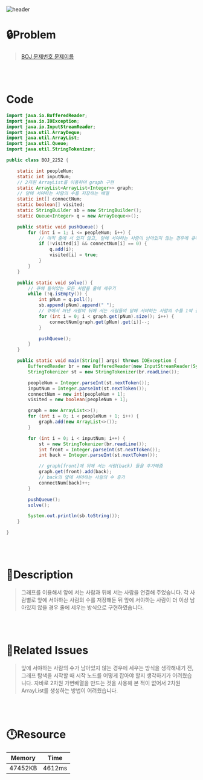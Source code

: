 ![header](https://capsule-render.vercel.app/api?type=waving&height=200&color=0:B2E6FF,100:FFB2D6&text=BOJ%202252&fontColor=FFFFFF&fontAlign=80&fontAlignY=35&fontSize=50)

# **🔒Problem**

> [BOJ 문제번호 문제이름](https://www.acmicpc.net/problem/2252)

<br>
<br>

# **Code**

```java
import java.io.BufferedReader;
import java.io.IOException;
import java.io.InputStreamReader;
import java.util.ArrayDeque;
import java.util.ArrayList;
import java.util.Queue;
import java.util.StringTokenizer;

public class BOJ_2252 {

	static int peopleNum;
	static int inputNum;
	// 2차원 ArrayList를 이용하여 graph 구현
	static ArrayList<ArrayList<Integer>> graph;
	// 앞에 서야하는 사람의 수를 저장하는 배열
	static int[] connectNum;
	static boolean[] visited;
	static StringBuilder sb = new StringBuilder();
	static Queue<Integer> q = new ArrayDeque<>();

	public static void pushQueue() {
		for (int i = 1; i <= peopleNum; i++) {
			// 아직 줄에 서 있지 않고, 앞에 서야하는 사람이 남아있지 않는 경우에 큐에 넣어줌
			if (!visited[i] && connectNum[i] == 0) {
				q.add(i);
				visited[i] = true;
			}
		}
	}

	public static void solve() {
		// 큐에 들어있는 모든 사람을 줄에 세우기
		while (!q.isEmpty()) {
			int pNum = q.poll();
			sb.append(pNum).append(" ");
			// 큐에서 꺼낸 사람의 뒤에 서는 사람들의 앞에 서야하는 사람의 수를 1씩 감소시켜줌
			for (int i = 0; i < graph.get(pNum).size(); i++) {
				connectNum[graph.get(pNum).get(i)]--;
			}

			pushQueue();
		}
	}

	public static void main(String[] args) throws IOException {
		BufferedReader br = new BufferedReader(new InputStreamReader(System.in));
		StringTokenizer st = new StringTokenizer(br.readLine());

		peopleNum = Integer.parseInt(st.nextToken());
		inputNum = Integer.parseInt(st.nextToken());
		connectNum = new int[peopleNum + 1];
		visited = new boolean[peopleNum + 1];

		graph = new ArrayList<>();
		for (int i = 0; i < peopleNum + 1; i++) {
			graph.add(new ArrayList<>());
		}

		for (int i = 0; i < inputNum; i++) {
			st = new StringTokenizer(br.readLine());
			int front = Integer.parseInt(st.nextToken());
			int back = Integer.parseInt(st.nextToken());

			// graph[front]에 뒤에 서는 사람(back) 들을 추가해줌
			graph.get(front).add(back);
			// back의 앞에 서야하는 사람의 수 증가
			connectNum[back]++;
		}

		pushQueue();
		solve();

		System.out.println(sb.toString());
	}

}

```

<br>
<br>

# **🔑Description**

> 그래프를 이용해서 앞에 서는 사람과 뒤에 서는 사람을 연결해 주었습니다.
> 각 사람별로 앞에 서야하는 사람의 수를 저장해둔 뒤 앞에 서야하는 사람이 더 이상 남아있지 않을 경우 줄에 세우는 방식으로 구현하였습니다.

<br>
<br>

# **📑Related Issues**

> 앞에 서야하는 사람의 수가 남아있지 않는 경우에 세우는 방식을 생각해내기 전, 그래프 탐색을 시작할 때 시작 노드를 어떻게 잡아야 할지 생각하기가 어려웠습니다.
> 자바로 2차원 가변배열을 만드는 것을 사용해 본 적이 없어서 2차원 ArrayList를 생성하는 방법이 어려웠습니다.

<br>
<br>

# **🕛Resource**

| Memory | Time   |
| ------ | ------ |
| 47452KB | 4612ms |